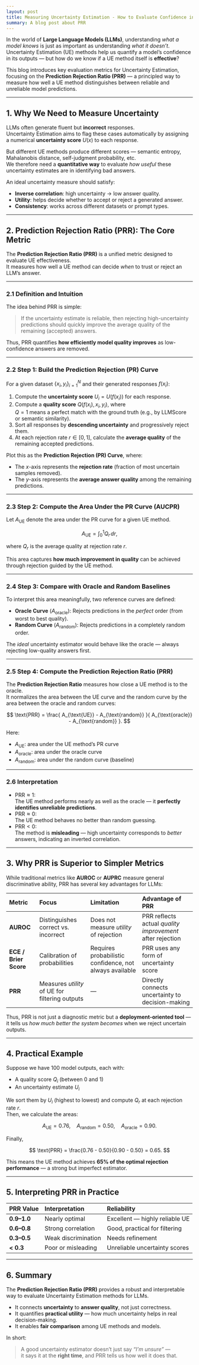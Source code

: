 ```yaml
---
layout: post
title: Measuring Uncertainty Estimation - How to Evaluate Confidence in Language Models
summary: A blog post about PRR
---
```




In the world of **Large Language Models (LLMs)**, understanding *what a model knows* is just as important as understanding *what it doesn’t*.  
Uncertainty Estimation (UE) methods help us quantify a model’s confidence in its outputs — but how do we know if a UE method itself is **effective**?

This blog introduces key evaluation metrics for Uncertainty Estimation, focusing on the **Prediction Rejection Ratio (PRR)** — a principled way to measure how well a UE method distinguishes between reliable and unreliable model predictions.

---

## 1. Why We Need to Measure Uncertainty

LLMs often generate fluent but **incorrect** responses.  
Uncertainty Estimation aims to flag these cases automatically by assigning a numerical **uncertainty score** $U(x)$ to each response.

But different UE methods produce different scores — semantic entropy, Mahalanobis distance, self-judgment probability, etc.  
We therefore need a **quantitative way** to evaluate *how useful* these uncertainty estimates are in identifying bad answers.

An ideal uncertainty measure should satisfy:

- **Inverse correlation**: high uncertainty → low answer quality.  
- **Utility**: helps decide whether to accept or reject a generated answer.  
- **Consistency**: works across different datasets or prompt types.

---

## 2. Prediction Rejection Ratio (PRR): The Core Metric

The **Prediction Rejection Ratio (PRR)** is a unified metric designed to evaluate UE effectiveness.  
It measures how well a UE method can decide *when* to trust or reject an LLM’s answer.

---

### 2.1 Definition and Intuition

The idea behind PRR is simple:

> If the uncertainty estimate is reliable, then rejecting high-uncertainty predictions should quickly improve the average quality of the remaining (accepted) answers.

Thus, PRR quantifies **how efficiently model quality improves** as low-confidence answers are removed.

---

### 2.2 Step 1: Build the Prediction Rejection (PR) Curve

For a given dataset $\{x_i, y_i\}_{i=1}^N$ and their generated responses $f(x_i)$:

1. Compute the **uncertainty score** $U_i = U(f(x_i))$ for each response.  
2. Compute a **quality score** $Q(f(x_i), x_i, y_i)$, where  
   $Q = 1$ means a perfect match with the ground truth (e.g., by LLMScore or semantic similarity).  
3. Sort all responses by **descending uncertainty** and progressively reject them.  
4. At each rejection rate $r \in [0, 1]$, calculate the **average quality** of the remaining accepted predictions.

Plot this as the **Prediction Rejection (PR) Curve**, where:

- The $x$-axis represents the **rejection rate** (fraction of most uncertain samples removed).  
- The $y$-axis represents the **average answer quality** among the remaining predictions.

---

### 2.3 Step 2: Compute the Area Under the PR Curve (AUCPR)

Let $A_{\text{UE}}$ denote the area under the PR curve for a given UE method.

$$
A_{\text{UE}} = \int_0^1 Q_r \, dr,
$$

where $Q_r$ is the average quality at rejection rate $r$.

This area captures **how much improvement in quality** can be achieved through rejection guided by the UE method.

---

### 2.4 Step 3: Compare with Oracle and Random Baselines

To interpret this area meaningfully, two reference curves are defined:

- **Oracle Curve** ($A_{\text{oracle}}$): Rejects predictions in the *perfect* order (from worst to best quality).  
- **Random Curve** ($A_{\text{random}}$): Rejects predictions in a completely random order.

The *ideal* uncertainty estimator would behave like the oracle — always rejecting low-quality answers first.

---

### 2.5 Step 4: Compute the Prediction Rejection Ratio (PRR)

The **Prediction Rejection Ratio** measures how close a UE method is to the oracle.  
It normalizes the area between the UE curve and the random curve by the area between the oracle and random curves:

$$
\text{PRR} =
\frac{
A_{\text{UE}} - A_{\text{random}}
}{
A_{\text{oracle}} - A_{\text{random}}
}.
$$

Here:
- $A_{\text{UE}}$: area under the UE method’s PR curve  
- $A_{\text{oracle}}$: area under the oracle curve  
- $A_{\text{random}}$: area under the random curve (baseline)

---

### 2.6 Interpretation

- $\text{PRR} \approx 1$:  
  The UE method performs nearly as well as the oracle — it **perfectly identifies unreliable predictions**.  
- $\text{PRR} \approx 0$:  
  The UE method behaves no better than random guessing.  
- $\text{PRR} < 0$:  
  The method is **misleading** — high uncertainty corresponds to *better* answers, indicating an inverted correlation.

---

## 3. Why PRR is Superior to Simpler Metrics

While traditional metrics like **AUROC** or **AUPRC** measure general discriminative ability, PRR has several key advantages for LLMs:

| Metric | Focus | Limitation | Advantage of PRR |
|:-------|:------|:------------|:-----------------|
| **AUROC** | Distinguishes correct vs. incorrect | Does not measure *utility* of rejection | PRR reflects actual *quality improvement* after rejection |
| **ECE / Brier Score** | Calibration of probabilities | Requires probabilistic confidence, not always available | PRR uses any form of uncertainty score |
| **PRR** | Measures *utility* of UE for filtering outputs | — | Directly connects uncertainty to decision-making |

Thus, PRR is not just a diagnostic metric but a **deployment-oriented tool** — it tells us *how much better the system becomes* when we reject uncertain outputs.

---

## 4. Practical Example

Suppose we have 100 model outputs, each with:
- A quality score $Q_i$ (between 0 and 1)
- An uncertainty estimate $U_i$

We sort them by $U_i$ (highest to lowest) and compute $Q_r$ at each rejection rate $r$.  
Then, we calculate the areas:

$$
A_{\text{UE}} = 0.76, \quad
A_{\text{random}} = 0.50, \quad
A_{\text{oracle}} = 0.90.
$$

Finally,

$$
\text{PRR} = 
\frac{0.76 - 0.50}{0.90 - 0.50} = 0.65.
$$

This means the UE method achieves **65% of the optimal rejection performance** — a strong but imperfect estimator.

---

## 5. Interpreting PRR in Practice

| PRR Value | Interpretation | Reliability |
|:-----------|:---------------|:-------------|
| **0.9–1.0** | Nearly optimal | Excellent — highly reliable UE |
| **0.6–0.8** | Strong correlation | Good, practical for filtering |
| **0.3–0.5** | Weak discrimination | Needs refinement |
| **< 0.3** | Poor or misleading | Unreliable uncertainty scores |

---

## 6. Summary

The **Prediction Rejection Ratio (PRR)** provides a robust and interpretable way to evaluate Uncertainty Estimation methods for LLMs.

- It connects **uncertainty** to **answer quality**, not just correctness.  
- It quantifies **practical utility** — how much uncertainty helps in real decision-making.  
- It enables **fair comparison** among UE methods and models.

In short:

> A good uncertainty estimator doesn’t just say *“I’m unsure”* —  
> it says it at the **right time**, and PRR tells us how well it does that.